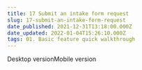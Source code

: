 ```yaml
---
title: 17 Submit an intake form request
slug: 17-submit-an-intake-form-request
date_published: 2021-12-31T13:18:00.000Z
date_updated: 2022-01-04T15:26:10.000Z
tags: 01. Basic feature quick walkthrough
---
```


Desktop versionMobile version
